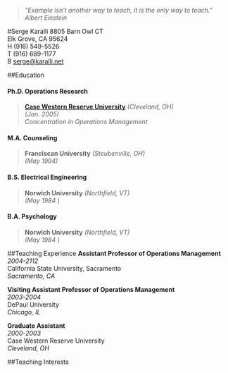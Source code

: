 > _"Example isn’t another way to teach, it is the only way to teach."_ <cite>Albert Einstein</cite>

#Serge Karalli
  8805 Barn Owl CT  
  Elk Grove, CA 95624  
  H (916) 549-5526  
  T (916) 689-1177  
  B serge@karalli.net 

##Education
#### Ph.D. Operations Research ####
> **[Case Western Reserve University]** _(Cleveland, OH)_  
> _(Jan. 2005)_  
> _Concentration in Operations Management_
  
#### M.A. Counseling ####
> **Franciscan University** _(Steubenville, OH)_  
> _(May 1994)_  
  
#### B.S. Electrical Engineering ####
> **Norwich University** _(Northfield, VT)_  
> _(May 1984_ ) 

#### B.A. Psychology ####
> **Norwich University** _(Northfield, VT)_  
> _(May 1984_ ) 

##Teaching Experience
**Assistant Professor of Operations Management**  
_2004-2112_  
California State University, Sacramento  
_Sacramento, CA_  

**Visiting Assistant Professor of Operations Management**  
_2003-2004_   
DePaul University  
_Chicago, IL_  

**Graduate Assistant**  
_2000-2003_   
Case Western Reserve University  
_Cleveland, OH_  

##Teaching Interests



[Case Western Reserve University]: http://www.weatherhead.case.edu/        "Weatherhead School of Management"
[Franciscan University]: http://www.franciscan.edu/              "Franciscan University"
[Norwich University]: http://www.norwich.edu/                 "Norwich University"


